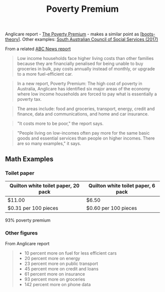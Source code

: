 ﻿---
backlinks:
- title: Teaching Mathematics
  url: /memex/sense/Teaching/Mathematics/teaching-mathematics.html
title: Poverty Premium
---
Anglicare report - [The Poverty Premium](https://www.anglicare.asn.au/publications/the-poverty-premium/) - makes a similar point as [[boots-theory]]. Other examples: [South Australian Council of Social Services (2017)](https://www.sacoss.org.au/sites/default/files/public/documents/Reports/APW%20Statements/A-P%20Week%20Statement%202017%20-%20FINAL.pdf)

From a related [ABC News report](https://www.abc.net.au/news/2023-09-12/anglicare-poverty-premium-low-income-australians-cost-of-living/102843886)

> Low income households face higher living costs than other families because they are financially penalised for being unable to buy groceries in bulk, pay costs annually instead of monthly, or upgrade to a more fuel-efficient car.

> In a new report, Poverty Premium: The high cost of poverty in Australia, Anglicare has identified six major areas of the economy where low income households are forced to pay what is essentially a poverty tax. 

> The areas include: food and groceries, transport, energy, credit and finance, data and communications, and home and car insurance.

> "It costs more to be poor," the report says.

> "People living on low-incomes often pay more for the same basic goods and essential services than people on higher incomes. There are so many examples," it says.

## Math Examples

### Toilet paper

| Quilton white toilet paper, 20 pack | Quilton white toilet paper, 6 pack |
| --- | --- |
| $11.00 | $6.50 |
| $0.31 per 100 pieces | $0.60 per 100 pieces |

93% poverty premium

### Other figures

From Anglicare report

> - 10 percent more on fuel for less efficient cars
> - 20 percent more on energy
> - 23 percent more on public transport
> - 45 percent more on credit and loans
> - 61 percent more on insurance
> - 93 percent more on groceries
> - 142 percent more on phone data


[//begin]: # "Autogenerated link references for markdown compatibility"
[boots-theory]: boots-theory "Boots theory"
[//end]: # "Autogenerated link references"